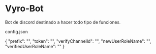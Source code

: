# Vyro-Bot
Bot de discord destinado a hacer todo tipo de funciones.

config.json

{
	"prefix": "",
	"token": "",
	"verifyChannelId": "",
	"newUserRoleName": "",
	"verifiedUserRoleName": ""
}
